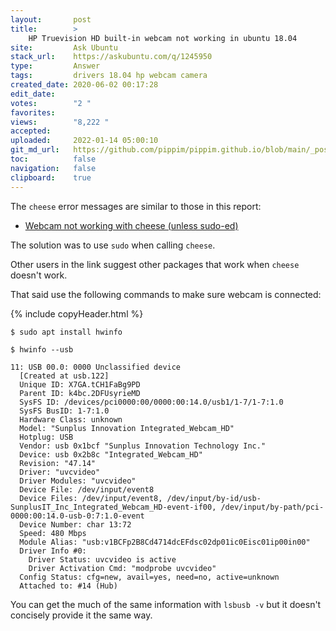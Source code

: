 ```yaml
---
layout:       post
title:        >
    HP Truevision HD built-in webcam not working in ubuntu 18.04
site:         Ask Ubuntu
stack_url:    https://askubuntu.com/q/1245950
type:         Answer
tags:         drivers 18.04 hp webcam camera
created_date: 2020-06-02 00:17:28
edit_date:    
votes:        "2 "
favorites:    
views:        "8,222 "
accepted:     
uploaded:     2022-01-14 05:00:10
git_md_url:   https://github.com/pippim/pippim.github.io/blob/main/_posts/2020/2020-06-02-HP-Truevision-HD-built-in-webcam-not-working-in-ubuntu-18.04.md
toc:          false
navigation:   false
clipboard:    true
---
```


The `cheese` error messages are similar to those in this report:

- [Webcam not working with cheese (unless sudo-ed)](https://forum.manjaro.org/t/webcam-not-working-with-cheese-unless-sudo-ed/44724)

The solution was to use `sudo` when calling `cheese`.

Other users in the link suggest other packages that work when `cheese` doesn't work.

That said use the following commands to make sure webcam is connected:

{% include copyHeader.html %}
``` 
$ sudo apt install hwinfo

$ hwinfo --usb

11: USB 00.0: 0000 Unclassified device
  [Created at usb.122]
  Unique ID: X7GA.tCH1FaBg9PD
  Parent ID: k4bc.2DFUsyrieMD
  SysFS ID: /devices/pci0000:00/0000:00:14.0/usb1/1-7/1-7:1.0
  SysFS BusID: 1-7:1.0
  Hardware Class: unknown
  Model: "Sunplus Innovation Integrated_Webcam_HD"
  Hotplug: USB
  Vendor: usb 0x1bcf "Sunplus Innovation Technology Inc."
  Device: usb 0x2b8c "Integrated_Webcam_HD"
  Revision: "47.14"
  Driver: "uvcvideo"
  Driver Modules: "uvcvideo"
  Device File: /dev/input/event8
  Device Files: /dev/input/event8, /dev/input/by-id/usb-SunplusIT_Inc_Integrated_Webcam_HD-event-if00, /dev/input/by-path/pci-0000:00:14.0-usb-0:7:1.0-event
  Device Number: char 13:72
  Speed: 480 Mbps
  Module Alias: "usb:v1BCFp2B8Cd4714dcEFdsc02dp01ic0Eisc01ip00in00"
  Driver Info #0:
    Driver Status: uvcvideo is active
    Driver Activation Cmd: "modprobe uvcvideo"
  Config Status: cfg=new, avail=yes, need=no, active=unknown
  Attached to: #14 (Hub)
```

You can get the much of the same information with `lsbusb -v` but it doesn't concisely provide it the same way.
